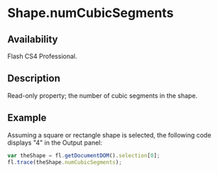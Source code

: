# Shape.numCubicSegments

## Availability

Flash CS4 Professional.

## Description

Read-only property; the number of cubic segments in the shape.

## Example

Assuming a square or rectangle shape is selected, the following code displays "4" in the Output panel:

```javascript
var theShape = fl.getDocumentDOM().selection[0];
fl.trace(theShape.numCubicSegments);
```
